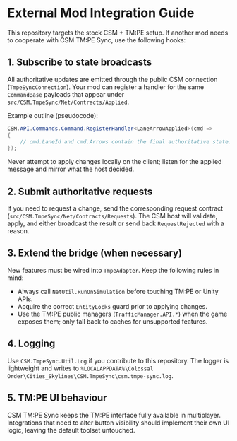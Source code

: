 # External Mod Integration Guide

This repository targets the stock CSM + TM:PE setup. If another mod needs to cooperate with CSM TM:PE Sync, use the following hooks:

## 1. Subscribe to state broadcasts

All authoritative updates are emitted through the public CSM connection (`TmpeSyncConnection`). Your mod can register a handler for the same `CommandBase` payloads that appear under `src/CSM.TmpeSync/Net/Contracts/Applied`.

Example outline (pseudocode):

```csharp
CSM.API.Commands.Command.RegisterHandler<LaneArrowApplied>(cmd =>
{
    // cmd.LaneId and cmd.Arrows contain the final authoritative state.
});
```

Never attempt to apply changes locally on the client; listen for the applied message and mirror what the host decided.

## 2. Submit authoritative requests

If you need to request a change, send the corresponding request contract (`src/CSM.TmpeSync/Net/Contracts/Requests`). The CSM host will validate, apply, and either broadcast the result or send back `RequestRejected` with a reason.

## 3. Extend the bridge (when necessary)

New features must be wired into `TmpeAdapter`. Keep the following rules in mind:

- Always call `NetUtil.RunOnSimulation` before touching TM:PE or Unity APIs.
- Acquire the correct `EntityLocks` guard prior to applying changes.
- Use the TM:PE public managers (`TrafficManager.API.*`) when the game exposes them; only fall back to caches for unsupported features.

## 4. Logging

Use `CSM.TmpeSync.Util.Log` if you contribute to this repository. The logger is lightweight and writes to `%LOCALAPPDATA%\Colossal Order\Cities_Skylines\CSM.TmpeSync\csm.tmpe-sync.log`.

## 5. TM:PE UI behaviour

CSM TM:PE Sync keeps the TM:PE interface fully available in multiplayer. Integrations that need to alter button visibility should implement their own UI logic, leaving the default toolset untouched.
